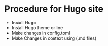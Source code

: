 # Procedure for Hugo site
* Install Hugo
* Install Hugo theme online
* Make changes in config.toml
* Make Changes in context using (.md files)

